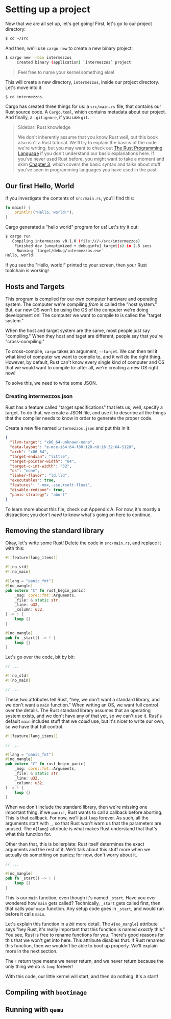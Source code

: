 # Setting up a project

Now that we are all set up, let's get going! First, let's go to our project directory:

```bash
$ cd ~/src
```

And then, we'll use `cargo new` to create a new binary project:

```bash
$ cargo new --bin intermezzos
     Created binary (application) `intermezzos` project
```

> Feel free to name your kernel something else!

This will create a new directory, `intermezzos`, inside our project directory. Let's
move into it:

```bash
$ cd intermezzos
```

Cargo has created three things for us: a `src/main.rs` file, that contains our Rust source
code. A `Cargo.toml`, which contains metadata about our project. And finally, a `.gitignore`,
if you use `git`.

> Sidebar: Rust knowledge
>
> We don't inherently assume that you know Rust well, but this book also isn't a Rust tutorial.
> We'll try to explain the basics of the code we're writing, but you may want to check out
> [The Rust Programming Language](https://doc.rust-lang.org/book/second-edition/) if you don't
> understand our basic explanations here. If you've never used Rust before, you might want to
> take a moment and skim [Chapter 3](https://doc.rust-lang.org/book/second-edition/ch03-00-common-programming-concepts.html),
> which covers the basic syntax and talks about stuff you've seen in programming languages you
> have used in the past.

## Our first Hello, World

If you investigate the contents of `src/main.rs`, you'll find this:

```rust
fn main() {
    println!("Hello, world!");
}
```

Cargo generated a "hello world" program for us! Let's try it out:

```bash
$ cargo run
   Compiling intermezzos v0.1.0 (file:///~/src/intermezzos)
    Finished dev [unoptimized + debuginfo] target(s) in 2.5 secs
     Running `target/debug/intermezzos.exe`
Hello, world!
```

If you see the "Hello, world!" printed to your screen, then your Rust toolchain is working!

## Hosts and Targets

This program is compiled for our own computer hardware and operating system.
The computer we're compiling *from* is called the "host system." But, our new
OS won't be using the OS of the computer we're doing development on! The
computer we want to compile *to* is called the "target system."

When the host and target system are the same, most people just say
"compiling." When they host and taget are different, people say that you're
"cross-compiling."

To cross-compile, `cargo` takes an argument, `--target`. We can then tell it what
kind of computer we want to compile to, and it will do the right thing. However,
by default, Rust can't know every single kind of computer and OS that we would
want to compile to: after all, we're creating a new OS right now!

To solve this, we need to write some JSON.

### Creating intermezzos.json

Rust has a feature called "target specifications" that lets us, well, specify
a target. To do that, we create a JSON file, and use it to describe all the
things that the compiler needs to know in order to generate the proper code.

Create a new file named `intermezzos.json` and put this in it:

```json
{
  "llvm-target": "x86_64-unknown-none",
  "data-layout": "e-m:e-i64:64-f80:128-n8:16:32:64-S128",
  "arch": "x86_64",
  "target-endian": "little",
  "target-pointer-width": "64",
  "target-c-int-width": "32",
  "os": "none",
  "linker-flavor": "ld.lld",
  "executables": true,
  "features": "-mmx,-sse,+soft-float",
  "disable-redzone": true,
  "panic-strategy": "abort"
}
```

To learn more about this file, check out Appendix A. For now, it's mostly a distraction;
you don't *need* to know what's going on here to continue.

## Removing the standard library

Okay, let's write some Rust! Delete the code in `src/main.rs`, and replace it with this:

```rust
#![feature(lang_items)]

#![no_std]
#![no_main]

#[lang = "panic_fmt"]
#[no_mangle]
pub extern "C" fn rust_begin_panic(
    _msg: core::fmt::Arguments,
    _file: &'static str,
    _line: u32,
    _column: u32,
) -> ! {
    loop {}
}

#[no_mangle]
pub fn _start() -> ! {
    loop {}
}
```

Let's go over the code, bit by bit:

```rust
// ...

#![no_std]
#![no_main]

// ...
```

These two attributes tell Rust, "hey, we don't want a standard library, and we don't want a `main` function."
When writing an OS, we want full control over the details. The Rust standard library assumes that an operating
system exists, and we don't have any of that yet, so we can't use it. Rust's default `main` includes stuff that
we *could* use, but it's nicer to write our own, so we have that full control.

```rust
#![feature(lang_items)]

// ... 

#[lang = "panic_fmt"]
#[no_mangle]
pub extern "C" fn rust_begin_panic(
    _msg: core::fmt::Arguments,
    _file: &'static str,
    _line: u32,
    _column: u32,
) -> ! {
    loop {}
}
```

When we don't include the standard library, then we're missing one important thing: if we `panic!`, Rust wants
to call a callback before aborting. This is that callback. For now, we'll just `loop` forever. As such, all
the arguments start with `_`, so that Rust won't warn us that the parameters are unused. The `#[lang]` attribute
is what makes Rust understand that that's what this function for.

Other than that, this is boilerplate: Rust itself determines the exact arguments and the rest of it. We'll talk
about this stuff more when we actually do something on panics; for now, don't worry about it.

```rust
// ...

#[no_mangle]
pub fn _start() -> ! {
    loop {}
}
```

This is our `main` function, even though it's named `_start`. Have you ever wondered how `main` gets called?
Technically, `_start` gets called first, then that calls your `main` function. Any setup code goes in `_start`,
and would run before it calls `main`.

Let's explain this function in a *bit* more detail. The `#[no_mangle]` attribute says "hey Rust, it's really
important that this function is named *exactly* this." You see, Rust is free to rename functions for you. There's
good reasons for this that we won't get into here. This attribute disables that. If Rust renamed this function,
then we wouldn't be able to boot up properly. We'll explain more in the next section.

The `!` return type means we never return, and we never return because the only thing we do is `loop` forever!

With this code, our little kernel will start, and then do nothing. It's a start!

## Compiling with `bootimage`

## Running with `qemu`